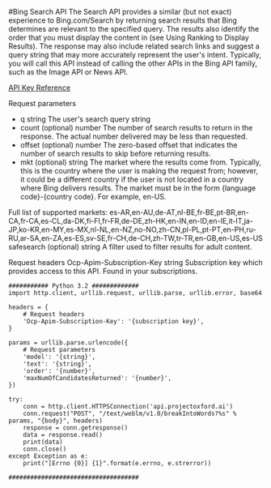 #Bing Search API
The Search API provides a similar (but not exact) experience to Bing.com/Search by returning search results that Bing determines are relevant to the specified query. The results also identify the order that you must display the content in (see Using Ranking to Display Results). The response may also include related search links and suggest a query string that may more accurately represent the user's intent. Typically, you will call this API instead of calling the other APIs in the Bing API family, such as the Image API or News API.

[API Key Reference](https://dev.cognitive.microsoft.com/docs/services/56b43eeccf5ff8098cef3807/operations/56b4447dcf5ff8098cef380d)

Request parameters

- q string The user's search query string
- count (optional) number The number of search results to return in the response. The actual number delivered may be less than requested.
- offset (optional) number The zero-based offset that indicates the number of search results to skip before returning results.
- mkt (optional) string The market where the results come from. Typically, this is the country where the user is making the request from; however, it could be a different country if the user is not located in a country where Bing delivers results. The market must be in the form {language code}-{country code}. For example, en-US. 

Full list of supported markets: 
es-AR,en-AU,de-AT,nl-BE,fr-BE,pt-BR,en-CA,fr-CA,es-CL,da-DK,fi-FI,fr-FR,de-DE,zh-HK,en-IN,en-ID,en-IE,it-IT,ja-JP,ko-KR,en-MY,es-MX,nl-NL,en-NZ,no-NO,zh-CN,pl-PL,pt-PT,en-PH,ru-RU,ar-SA,en-ZA,es-ES,sv-SE,fr-CH,de-CH,zh-TW,tr-TR,en-GB,en-US,es-US
safesearch (optional) string A filter used to filter results for adult content.

Request headers
Ocp-Apim-Subscription-Key string Subscription key which provides access to this API. Found in your subscriptions.

~~~~
########### Python 3.2 #############
import http.client, urllib.request, urllib.parse, urllib.error, base64

headers = {
    # Request headers
    'Ocp-Apim-Subscription-Key': '{subscription key}',
}

params = urllib.parse.urlencode({
    # Request parameters
    'model': '{string}',
    'text': '{string}',
    'order': '{number}',
    'maxNumOfCandidatesReturned': '{number}',
})

try:
    conn = http.client.HTTPSConnection('api.projectoxford.ai')
    conn.request("POST", "/text/weblm/v1.0/breakIntoWords?%s" % params, "{body}", headers)
    response = conn.getresponse()
    data = response.read()
    print(data)
    conn.close()
except Exception as e:
    print("[Errno {0}] {1}".format(e.errno, e.strerror))

####################################
~~~~